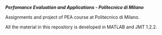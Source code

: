 ***Perfomance Evaluation and Applications - Politecnico di Milano***

Assignments and project of PEA course at Politecnico di Milano. 

All the material in this repository is developed in MATLAB and JMT 1.2.2.
